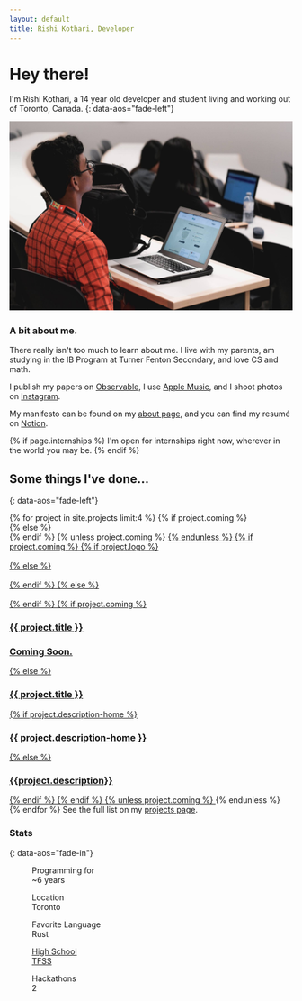 ```yaml
---
layout: default
title: Rishi Kothari, Developer
---
```


<h1 class="3dtransform">Hey there!</h1>

I'm <span class="bg-light-yellow">Rishi Kothari</span>, a 14 year old developer and student living and working out of Toronto, Canada.
{: data-aos="fade-left"}

<div data-aos="fade-right" class="aos-init halftone">
<img src="/assets/attachments1/44606624_2484325718260664_2498399909355454464_o.jpg" alt="Me at HtN" title="Me @ HtN"  class="halftone">
</div>

### A bit about me.

There really isn't too much to learn about me. I live with my parents, am studying in the IB Program at Turner Fenton Secondary, and love CS and math.

I publish my papers on <a href="https://observablehq.com/@rishiosaur" style="--theme:orange" class="hover-white no-underline black border-up-small">Observable</a>, I use <a href="https://music.apple.com/profile/itsrishikothari" style="--theme:red" class="hover-white no-underline black border-up-small">Apple Music</a>, and I shoot photos on <a href="https://instagram.com/yo.rishi" style="--theme:purple" class="hover-white no-underline black border-up-small">Instagram</a>.


My manifesto can be found on my <a href="/about" style="--theme:#957DAD" class="hover-white no-underline black border-up-small">about page</a>, and you can find my resumé on <a href="https://www.notion.so/rishikothari/Resum-1f30f8797204413c8ef738558aa89f1b" style="--theme:grey" class="hover-white no-underline black border-up-small">Notion</a>.



{% if page.internships %}
I'm <span class="bg-light-green">open for internships right now</span>, wherever in the world you may be.
{% endif %}


## Some things I've done...
{: data-aos="fade-left"}
<section class="cf w-100 pa2-ns">
  {% for project in site.projects limit:4 %}
  {% if project.coming %}
  <article class=" fr w-100 w-50-m  w-50-ns pa2-ns " data-aos="zoom-in">
  {% else %}
  <article class=" fr w-100 w-50-m  w-50-ns pa2-ns pointer" data-aos="zoom-in">
  {% endif %}
  {% unless project.coming %}
  <a href="{{ project.url }}" class="ph2 ph0-ns pb3 link db dim">
  {% endunless %}
    {% if project.coming %}
    {% if project.logo %}
      <div class="aspect-ratio aspect-ratio--1x1" style="opacity: .25;">
        <img style="background-image:url({{project.logo}});" 
        class="db bg-center cover aspect-ratio--object" />
      </div>
    {% else %}
    <div class="aspect-ratio aspect-ratio--1x1 " style="opacity: .25;">
        <img style="background-color: white" 
        class="db bg-center cover aspect-ratio--object" />
      </div>
    {% endif %}
    {% else %}
    <div class=" aspect-ratio aspect-ratio--1x1 grow" >
      <img style="background-image:url({{project.logo}});" 
      class="db bg-center cover aspect-ratio--object" />
    </div>
    {% endif %}
    {% if project.coming %}
      <h3 class="f5 f4-ns mb0 black-60 border-down dib" data-aos="zoom-in" style="--theme:#cacaca">{{ project.title }}</h3>
        <h3 class="f6 f5 fw4 mt2 black-60" data-aos="fade-right">Coming Soon.</h3>
    {% else %}
      <h3 class="f5 f4-ns mb0 black-90 border-down dib" data-aos="zoom-in" style="--theme:{{project.theme}}">{{ project.title }}</h3>
      {% if project.description-home %}
        <h3 class="f6 f5 fw4 mt2 black-60" data-aos="fade-right">{{ project.description-home }}</h3>
      {% else %}
        <h3 class="f6 f5 fw4 mt2 black-60" data-aos="fade-right">{{project.description}}</h3>
      {% endif %}
    {% endif %}
    {% unless project.coming %}
    </a>
    {% endunless %}
  </article>
  {% endfor %}
See the full list on my <a href="/projects" style="--theme:#957DAD" class="hover-white no-underline black border-up-small">projects page</a>.
</section>

### Stats
{: data-aos="fade-in"}
<article class="nr5-l" data-name="slab-stat-large">
  <div class="cf">
    <dl class="db dib-l w-auto-l lh-title mr6-l" data-aos="fade-up">
      <dd class="f6 fw4 ml0">Programming for</dd>
      <dd class="f2 f-subheadline-l fw6 ml0">~6 <span class="bg-blue white">years</span></dd>
    </dl>
    <dl class="db dib-l w-auto-l lh-title mr6-l" data-aos="zoom-in">
      <dd class="f6 fw4 ml0">Location</dd>
      <dd class="f2 f-subheadline-l fw6 ml0"><span class="red">Tor</span><span class="bg-red white">on</span><span class="red">to</span></dd>
    </dl>
    <dl class="db dib-l w-auto-l lh-title mr6-l" data-aos="fade-in">
      <dd class="f6 fw4 ml0 ">Favorite Language</dd>
      <dd class="f2 f-subheadline-l fw6 ml0 white bg-orange">Rust</dd>
    </dl>
    <a class="link hover-gold pointer black" href="http://turnerfenton.com/"><dl class="db dib-l w-auto-l lh-title mr6-l" data-aos="fade-left">
      <dd class="f6 fw4 ml0">High School</dd>
      <dd class="f2 f-subheadline-l fw6 ml0 hover-gold">TFSS</dd>
    </dl></a>
    <dl class="db dib-l w-auto-l lh-title mr6-l" data-aos="zoom-in">
      <dd class="f6 fw4 ml0">Hackathons</dd>
      <dd class="f2 f-subheadline-l fw6 ml0">2</dd>
    </dl>